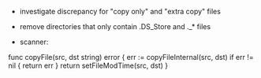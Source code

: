 * investigate discrepancy for "copy only" and "extra copy" files
* remove directories that only contain .DS_Store and ._* files

* scanner:

func copyFile(src, dst string) error {
	err := copyFileInternal(src, dst)
	if err != nil {
		return err
	}
	return setFileModTime(src, dst)
}

